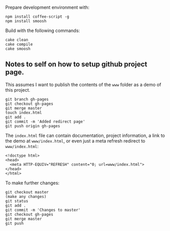 Prepare development environment with:

    npm install coffee-script -g
    npm install smoosh

Build with the following commands:

    cake clean
    cake compile
    cake smoosh

## Notes to self on how to setup github project page. 

This assumes I want to publish the contents of the `www` folder as a demo of this project.

    git branch gh-pages
    git checkout gh-pages
    git merge master
    touch index.html
    git add .
    git commit -m 'Added redirect page'
    git push origin gh-pages

The `index.html` file can contain documentation, project information, a link to the demo at `www/index.html`, or even just a meta refresh redirect to `www/index.html`:

    <!doctype html>
    <head>
      <meta HTTP-EQUIV="REFRESH" content="0; url=www/index.html">
    </head>
    </html>

To make further changes:

    git checkout master
    (make any changes)
    git status
    git add .
    git commit -m 'Changes to master'
    git checkout gh-pages
    git merge master
    git push

